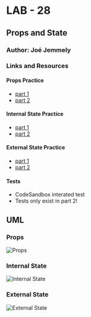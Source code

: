 # LAB - 28

## Props and State

### Author: Joé Jemmely

### Links and Resources
#### Props Practice
* [part 1](https://codesandbox.io/s/28-starter-code-props-part1-kickd)
* [part 2](https://codesandbox.io/s/28-starter-code-props-part2-nj3bl)

#### Internal State Practice
* [part 1](https://codesandbox.io/s/28-starter-code-internal-state-part1-593gk)
* [part 2](https://codesandbox.io/s/28-starter-code-internal-state-part2-m7w7b)

#### External State Practice
* [part 1](https://codesandbox.io/s/28-starter-code-external-state-part1-iwkny)
* [part 2](https://codesandbox.io/s/28-starter-code-external-state-part2-qe87p)
  
#### Tests
* CodeSandbox interated test
* Tests only exist in part 2!

## UML
### Props
![Props](https://www.plantuml.com/plantuml/png/0/SoWkIImgAStDuU8goIp9ILK8ACelAERYIiv9B2vMy4qjBavCJrMevb800bjReEAIL5jRC4zPeIIreiIgkAGeCo-TgvQBoo4rBmLe4000 "Props")

### Internal State
![Internal State](https://www.plantuml.com/plantuml/png/0/ZL1B2i8m4DtFAG9k_D0B508LH73ZfYT8sy46aad8J1OYtjsqnEBIsRt7-_2cOp59idS0OiMXkf5W8kDKBqOGO7I6MPrZL2zuV-4r95-mAgSrBqAjLxHJOyWaBMK_OAeK6OyjIxBqg1QFCeU9g-aq6veStejiV_Xb-ZnuAuNRYY-MepFFhJkc4FdVxfAox6YQupe0rXKBgga07T9KVl41 "Internal State")


### External State
![External State](https://www.plantuml.com/plantuml/png/0/fP5D2i8m48NtEKMe6qNQ0nGZ5N-MRdg2j1tQGFv89g28TpVLjdOXA9ZTUtaptqnIUEGEWvA4e409z7X1S9fBMY978AIMt7kwivRU28s7CTzVCFPK2rgRe37NGLNW1ajp1Rb79tGxb2Z0pZH-A5ftN3SIpZ6sNCsTCbHAOFJk8_Tad9h0rXdxUuy_oGVXhUJNZ_2lMySk_OibRrn2Drb64wFtqMkZx3URXruJJB5HJh4qtOup4LA0RkAVFG00 "External State")
